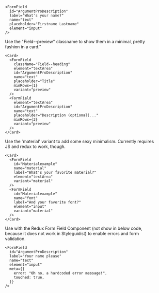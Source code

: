 
    <FormField
      id="ArgumentProDescription"
      label="What's your name?"
      name="text"
      placeholder="Firstname Lastname"
      element="input"
    />

Use the "Field--preview" classname to show them in a minimal, pretty fashion in a card."

    <Card>
      <FormField
        className="Field--heading"
        element="textArea"
        id="ArgumentProDescription"
        name="text"
        placeholder="Title"
        minRows={1}
        variant="preview"
      />
      <FormField
        element="textArea"
        id="ArgumentProDescription"
        name="text"
        placeholder="Description (optional)..."
        minRows={3}
        variant="preview"
      />
    </Card>

Use the 'material' variant to add some sexy minimalism. Currently requires JS and redux to work, though.

    <Card>
      <FormField
        id="Materialexample"
        name="material"
        label="What's your favorite material?"
        element="textArea"
        variant="material"
      />
      <FormField
        id="Materialexample"
        name="font"
        label="And your favorite font?"
        element="input"
        variant="material"
      />
    </Card>

Use with the Redux Form Field Component (not show in below code, because it does not work in Styleguidist) to enable errors and form validation.

    <FormField
      id="ArgumentProDescription"
      label="Your name please"
      name="text"
      element="input"
      meta={{
        error: "Oh no, a hardcoded error message!",
        touched: true,
      }}
    />
